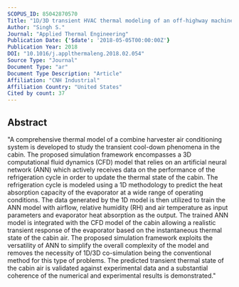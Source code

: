 ```yaml
---
SCOPUS_ID: 85042870570
Title: "1D/3D transient HVAC thermal modeling of an off-highway machinery cabin using CFD-ANN hybrid method"
Author: "Singh S."
Journal: "Applied Thermal Engineering"
Publication Date: {'$date': '2018-05-05T00:00:00Z'}
Publication Year: 2018
DOI: "10.1016/j.applthermaleng.2018.02.054"
Source Type: "Journal"
Document Type: "ar"
Document Type Description: "Article"
Affiliation: "CNH Industrial"
Affiliation Country: "United States"
Cited by count: 37
---
```


## Abstract
"A comprehensive thermal model of a combine harvester air conditioning system is developed to study the transient cool-down phenomena in the cabin. The proposed simulation framework encompasses a 3D computational fluid dynamics (CFD) model that relies on an artificial neural network (ANN) which actively receives data on the performance of the refrigeration cycle in order to update the thermal state of the cabin. The refrigeration cycle is modeled using a 1D methodology to predict the heat absorption capacity of the evaporator at a wide range of operating conditions. The data generated by the 1D model is then utilized to train the ANN model with airflow, relative humidity (RH) and air temperature as input parameters and evaporator heat absorption as the output. The trained ANN model is integrated with the CFD model of the cabin allowing a realistic transient response of the evaporator based on the instantaneous thermal state of the cabin air. The proposed simulation framework exploits the versatility of ANN to simplify the overall complexity of the model and removes the necessity of 1D/3D co-simulation being the conventional method for this type of problems. The predicted transient thermal state of the cabin air is validated against experimental data and a substantial coherence of the numerical and experimental results is demonstrated."
